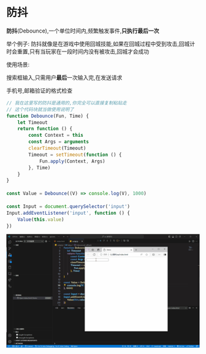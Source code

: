 # 防抖

**防抖**(Debounce),一个单位时间内,频繁触发事件,**只执行最后一次**

举个例子: 防抖就像是在游戏中使用回城技能,如果在回城过程中受到攻击,回城计时会重置,只有当玩家在一段时间内没有被攻击,回城才会成功

使用场景:

搜索框输入,只需用户**最后**一次输入完,在发送请求

手机号,邮箱验证的格式检查

```js
// 我在这里写的防抖是通用的,你完全可以直接复制粘贴走
// 这个代码块就当做使用说明了
function Debounce(Fun, Time) {
    let Timeout
    return function () {
        const Context = this
        const Args = arguments
        clearTimeout(Timeout)
        Timeout = setTimeout(function () {
            Fun.apply(Context, Args)
        }, Time)
    }
}

const Value = Debounce((V) => console.log(V), 1000)

const Input = document.querySelector('input')
Input.addEventListener('input', function () {
    Value(this.value)
})
```

![6eca03345dea2590a7e77bfd10cd63c6b436ed48](Assets/6eca03345dea2590a7e77bfd10cd63c6b436ed48.gif)

